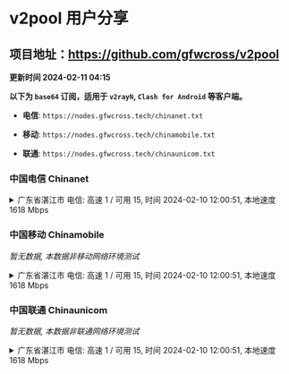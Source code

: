 # v2pool 用户分享
## 项目地址：<https://github.com/gfwcross/v2pool>
**更新时间 2024-02-11 04:15**


**以下为 `base64` 订阅，适用于 `v2rayN`, `Clash for Android` 等客户端。**

- **电信**: `https://nodes.gfwcross.tech/chinanet.txt`

- **移动**: `https://nodes.gfwcross.tech/chinamobile.txt`

- **联通**: `https://nodes.gfwcross.tech/chinaunicom.txt`


### 中国电信 Chinanet
<details><summary>广东省湛江市 电信: 高速 1 / 可用 15, 时间 2024-02-10 12:00:51, 本地速度 1618 Mbps</summary><p>可用节点订阅：https://transfer.sh/AzAwVTXnRW/running.txt<br>高速节点订阅：https://transfer.sh/9JuYy2QySF/good.txt<br>低延迟节点订阅：https://transfer.sh/ACmoqQ8v2L/low_delay.txt</p></details>
<p></p>

### 中国移动 Chinamobile
<i>暂无数据, 本数据非移动网络环境测试</i>
<details><summary>广东省湛江市 电信: 高速 1 / 可用 15, 时间 2024-02-10 12:00:51, 本地速度 1618 Mbps</summary><p>可用节点订阅：https://transfer.sh/AzAwVTXnRW/running.txt<br>高速节点订阅：https://transfer.sh/9JuYy2QySF/good.txt<br>低延迟节点订阅：https://transfer.sh/ACmoqQ8v2L/low_delay.txt</p></details>
<p></p>

### 中国联通 Chinaunicom
<i>暂无数据, 本数据非联通网络环境测试</i>
<details><summary>广东省湛江市 电信: 高速 1 / 可用 15, 时间 2024-02-10 12:00:51, 本地速度 1618 Mbps</summary><p>可用节点订阅：https://transfer.sh/AzAwVTXnRW/running.txt<br>高速节点订阅：https://transfer.sh/9JuYy2QySF/good.txt<br>低延迟节点订阅：https://transfer.sh/ACmoqQ8v2L/low_delay.txt</p></details>
<p></p>